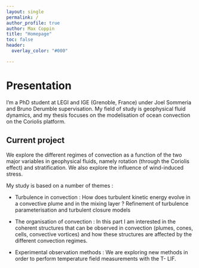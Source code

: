 ```yaml
---
layout: single 
permalink: / 
author_profile: true
author: Max Coppin
title: "Homepage"
toc: false
header:
  overlay_color: "#000"

---
```

# Presentation
I’m a PhD student at LEGI and IGE (Grenoble, France) under Joel Sommeria and Bruno Derumble supervisation. My field of study is geophysical fluid dynamics, and my thesis focuses on the modelisation of ocean convection on the Coriolis platform.

## Current project
We explore the different regimes of convection as a function of the two major variables in geophysical fluids, namely rotation (through the Coriolis effect) and stratification. We also explore the influence of wind-induced stress.

My study is based on a number of themes :

- Turbulence in convection :
How does turbulent kinetic energy evolve in a convective plume and in the mixing layer ?
Refinement of turbulence parameterisation and turbulent closure models

- The organisation of convection :
In this part I am interested in the coherent structures that can be observed in convection (plumes, cones, cells, convective vortices) and how these structures are affected by the different convection regimes.

- Experimental observation methods :
We are exploring new methods in order to perform temperature field measurements with the T- LIF.
